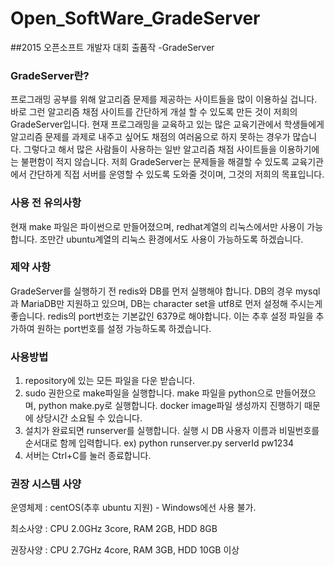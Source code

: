 # Open_SoftWare_GradeServer
##2015 오픈소프트 개발자 대회 출품작 -GradeServer

### GradeServer란?
프로그래밍 공부를 위해 알고리즘 문제를 제공하는 사이트들을 많이 이용하실 겁니다. 바로 그런 알고리즘 채점 사이트를 간단하게 개설 할 수 있도록 만든 것이 저희의 GradeServer입니다.
현재 프로그래밍을 교육하고 있는 많은 교육기관에서 학생들에게 알고리즘 문제를 과제로 내주고 싶어도 채점의 여러움으로 하지 못하는 경우가 많습니다. 그렇다고 해서 많은 사람들이 사용하는 일반 알고리즘 채점 사이트들을 이용하기에는 불편함이 적지 않습니다.
저희 GradeServer는 문제들을 해결할 수 있도록 교육기관에서 간단하게 직접 서버를 운영할 수 있도록 도와줄 것이며, 그것의 저희의 목표입니다.


### 사용 전 유의사항
현재 make 파일은 파이썬으로 만들어졌으며, redhat계열의 리눅스에서만 사용이 가능합니다. 조만간 ubuntu계열의 리눅스 환경에서도 사용이 가능하도록 하겠습니다.


### 제약 사항
GradeServer를 실행하기 전 redis와 DB를 먼저 실행해야 합니다.
DB의 경우 mysql과 MariaDB만 지원하고 있으며, DB는 character set을 utf8로 먼저 설정해 주시는게 좋습니다.
redis의 port번호는 기본값인 6379로 해야합니다. 이는 추후 설정 파일을 추가하여 원하는 port번호를 설정 가능하도록 하겠습니다.


### 사용방법
1. repository에 있는 모든 파일을 다운 받습니다.
2. sudo 권한으로 make파일을 실행합니다. make 파일을 python으로 만들어졌으며, python make.py로 실행합니다.
   docker image파일 생성까지 진행하기 때문에 상당시간 소요될 수 있습니다.
3. 설치가 완료되면 runserver를 실행합니다. 실행 시 DB 사용자 이름과 비밀번호를 순서대로 함께 입력합니다.
   ex) python runserver.py serverId pw1234
4. 서버는 Ctrl+C를 눌러 종료합니다.


### 권장 시스템 사양
운영체제 : centOS(추후 ubuntu 지원) - Windows에선 사용 불가.

최소사양 : CPU 2.0GHz 3core, RAM 2GB, HDD 8GB

권장사양 : CPU 2.7GHz 4core, RAM 3GB, HDD 10GB 이상
